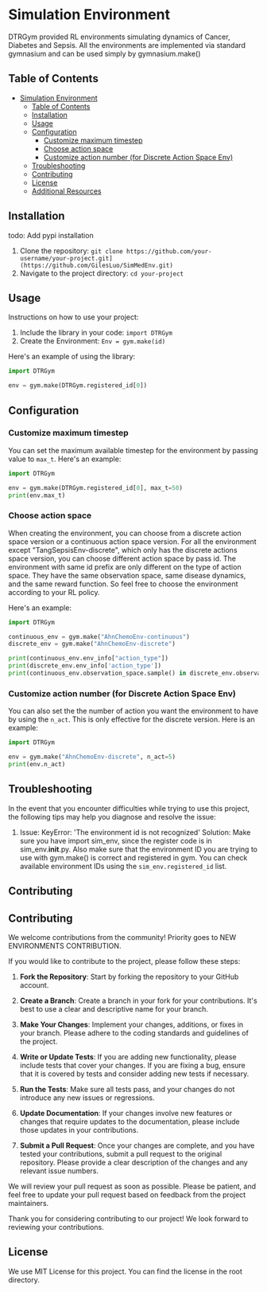 # Simulation Environment
DTRGym provided RL environments simulating dynamics of Cancer, Diabetes and Sepsis. All the environments are implemented via standard gymnasium and can be used simply by gymnasium.make()

## Table of Contents

- [Simulation Environment](#simulation-environment)
  - [Table of Contents](#table-of-contents)
  - [Installation](#installation)
  - [Usage](#usage)
  - [Configuration](#configuration)
    - [Customize maximum timestep](#customize-maximum-timestep)
    - [Choose action space](#choose-action-space)
    - [Customize action number (for Discrete Action Space Env)](#customize-action-number-for-discrete-action-space-env)
  - [Troubleshooting](#troubleshooting)
  - [Contributing](#contributing)
  - [License](#license)
  - [Additional Resources](#additional-resources)

## Installation
todo: Add pypi installation
1. Clone the repository: `git clone https://github.com/your-username/your-project.git](https://github.com/GilesLuo/SimMedEnv.git)`
2. Navigate to the project directory: `cd your-project`

## Usage
Instructions on how to use your project:

1. Include the library in your code: `import DTRGym`
2. Create the Environment: `Env = gym.make(id)`

Here's an example of using the library:

```python
import DTRGym

env = gym.make(DTRGym.registered_id[0])
```

## Configuration
### Customize maximum timestep
You can set the maximum available timestep for the environment by passing value to `max_t`. Here's an example:

```python
import DTRGym

env = gym.make(DTRGym.registered_id[0], max_t=50)
print(env.max_t)
```

### Choose action space
When creating the environment, you can choose from a discrete action space version or a continuous action space version. For all the environment except "TangSepsisEnv-discrete", which only has the discrete actions space version, you can choose different action space by pass id. The environment with same id prefix are only different on the type of action space. They have the same observation space, same disease dynamics, and the same reward function. So feel free to choose the environment according to your RL policy.

Here's an example:

```python
import DTRGym

continuous_env = gym.make("AhnChemoEnv-continuous")
discrete_env = gym.make("AhnChemoEnv-discrete")

print(continuous_env.env_info["action_type"])
print(discrete_env.env_info['action_type'])
print(continuous_env.observation_space.sample() in discrete_env.observation_space)

```

### Customize action number (for Discrete Action Space Env)
You can also set the the number of action you want the environment to have by using the `n_act`. This is only effective for the discrete version. Here is an example:

```python
import DTRGym

env = gym.make("AhnChemoEnv-discrete", n_act=5)
print(env.n_act)
```

## Troubleshooting

In the event that you encounter difficulties while trying to use this project, the following tips may help you diagnose and resolve the issue:

1. Issue: KeyError: 'The environment id is not recognized'
Solution: Make sure you have import sim_env, since the register code is in sim_env.__init__.py. Also make sure that the environment ID you are trying to use with gym.make() is correct and registered in gym. You can check available environment IDs using the `sim_env.registered_id` list.


## Contributing

## Contributing

We welcome contributions from the community! Priority goes to NEW ENVIRONMENTS CONTRIBUTION.

If you would like to contribute to the project, please follow these steps:

1. **Fork the Repository**: Start by forking the repository to your GitHub account.

2. **Create a Branch**: Create a branch in your fork for your contributions. It's best to use a clear and descriptive name for your branch.

3. **Make Your Changes**: Implement your changes, additions, or fixes in your branch. Please adhere to the coding standards and guidelines of the project.

4. **Write or Update Tests**: If you are adding new functionality, please include tests that cover your changes. If you are fixing a bug, ensure that it is covered by tests and consider adding new tests if necessary.

5. **Run the Tests**: Make sure all tests pass, and your changes do not introduce any new issues or regressions.

6. **Update Documentation**: If your changes involve new features or changes that require updates to the documentation, please include those updates in your contributions.

7. **Submit a Pull Request**: Once your changes are complete, and you have tested your contributions, submit a pull request to the original repository. Please provide a clear description of the changes and any relevant issue numbers.

We will review your pull request as soon as possible. Please be patient, and feel free to update your pull request based on feedback from the project maintainers.

Thank you for considering contributing to our project! We look forward to reviewing your contributions.


## License
We use MIT License for this project. You can find the license in the root directory.